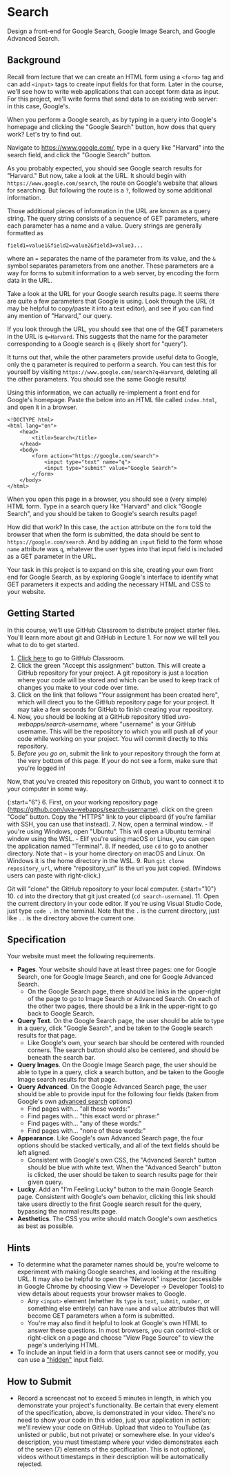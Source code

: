 # Search

Design a front-end for Google Search, Google Image Search, and Google Advanced Search.


## Background

Recall from lecture that we can create an HTML form using a `<form>` tag and can add `<input>` tags to create input fields for that form. Later in the course, we'll see how to write web applications that can accept form data as input. For this project, we'll write forms that send data to an existing web server: in this case, Google's.

When you perform a Google search, as by typing in a query into Google's homepage and clicking the "Google Search" button, how does that query work? Let's try to find out.

Navigate to https://www.google.com/, type in a query like "Harvard" into the search field, and click the "Google Search" button.

As you probably expected, you should see Google search results for "Harvard." But now, take a look at the URL. It should begin with `https://www.google.com/search`, the route on Google's website that allows for searching. But following the route is a `?`, followed by some additional information.

Those additional pieces of information in the URL are known as a query string. The query string consists of a sequence of GET parameters, where each parameter has a name and a value. Query strings are generally formatted as

	field1=value1&field2=value2&field3=value3...

where an `=` separates the name of the parameter from its value, and the `&` symbol separates parameters from one another. These parameters are a way for forms to submit information to a web server, by encoding the form data in the URL.

Take a look at the URL for your Google search results page. It seems there are quite a few parameters that Google is using. Look through the URL (it may be helpful to copy/paste it into a text editor), and see if you can find any mention of "Harvard," our query.

If you look through the URL, you should see that one of the GET parameters in the URL is `q=Harvard`. This suggests that the name for the parameter corresponding to a Google search is `q` (likely short for "query").

It turns out that, while the other parameters provide useful data to Google, only the q parameter is required to perform a search. You can test this for yourself by visiting `https://www.google.com/search?q=Harvard`, deleting all the other parameters. You should see the same Google results!

Using this information, we can actually re-implement a front end for Google's homepage. Paste the below into an HTML file called `index.html`, and open it in a browser.

	<!DOCTYPE html>
	<html lang="en">
	    <head>
	        <title>Search</title>
	    </head>
	    <body>
	        <form action="https://google.com/search">
	            <input type="text" name="q">
	            <input type="submit" value="Google Search">
	        </form>
	    </body>
	</html>

When you open this page in a browser, you should see a (very simple) HTML form. Type in a search query like "Harvard" and click "Google Search", and you should be taken to Google's search results page!

How did that work? In this case, the `action` attribute on the `form` told the browser that when the form is submitted, the data should be sent to `https://google.com/search`. And by adding an `input` field to the form whose `name` attribute was `q`, whatever the user types into that input field is included as a GET parameter in the URL.

Your task in this project is to expand on this site, creating your own front end for Google Search, as by exploring Google's interface to identify what GET parameters it expects and adding the necessary HTML and CSS to your website.


## Getting Started

In this course, we'll use GitHub Classroom to distribute project starter files. You'll learn more about git and GitHub in Lecture 1. For now we will tell you what to do to get started.

1. [Click here](https://classroom.github.com/a/52tE--l) to go to GitHub Classroom.
2. Click the green "Accept this assignment" button. This will create a GitHub repository for your project. A git repository is just a location where your code will be stored and which can be used to keep track of changes you make to your code over time.
3. Click on the link that follows "Your assignment has been created here", which will direct you to the GitHub repository page for your project. It may take a few seconds for GitHub to finish creating your repository.
4. Now, you should be looking at a GitHub repository titled _uva-webapps/search-username_, where "username" is your GitHub username. This will be the repository to which you will push all of your code while working on your project. You will commit directly to this repository.
5. _Before you go on_, submit the link to your repository through the form at the very bottom of this page. If your do not see a form, make sure that you're logged in!

Now, that you've created this repository on Github, you want to connect it to your computer in some way.

{:start="6"}
6. First, on your working repository page (https://github.com/uva-webapps/search-username), click on the green "Code" button. Copy the "HTTPS" link to your clipboard (if you're familiar with SSH, you can use that instead).
7. Now, open a terminal window.
    - If you're using Windows, open "Ubuntu". This will open a Ubuntu terminal window using the WSL.
    - Elif you're using macOS or Linux, you can open the application named "Terminal".
8. If needed, use `cd` to go to another directory. Note that `~` is your home directory on macOS and Linux. On Windows it is the home directory in the WSL.
9. Run `git clone repository_url`, where "repository_url" is the url you just copied. (Windows users can paste with right-click.)

Git will "clone" the GitHub repository to your local computer.
{:start="10"}
10. `cd` into the directory that git just created (`cd search-username`).
11. Open the current directory in your code editor. If you're using Visual Studio Code, just type `code .` in the terminal. Note that the `.` is the current directory, just like `..` is the directory above the current one.


## Specification

Your website must meet the following requirements.

*   **Pages**. Your website should have at least three pages: one for Google Search, one for Google Image Search, and one for Google Advanced Search.
    *   On the Google Search page, there should be links in the upper-right of the page to go to Image Search or Advanced Search. On each of the other two pages, there should be a link in the upper-right to go back to Google Search.
*   **Query Text**. On the Google Search page, the user should be able to type in a query, click "Google Search", and be taken to the Google search results for that page.
    *   Like Google's own, your search bar should be centered with rounded corners. The search button should also be centered, and should be beneath the search bar.
*   **Query Images**. On the Google Image Search page, the user should be able to type in a query, click a search button, and be taken to the Google Image search results for that page.
*   **Query Advanced**. On the Google Advanced Search page, the user should be able to provide input for the following four fields (taken from Google's own [advanced search](https://www.google.com/advanced_search) options)
    *   Find pages with... "all these words:"
    *   Find pages with... "this exact word or phrase:"
    *   Find pages with... "any of these words:"
    *   Find pages with... "none of these words:"
*   **Appearance**. Like Google's own Advanced Search page, the four options should be stacked vertically, and all of the text fields should be left aligned.
    *   Consistent with Google's own CSS, the "Advanced Search" button should be blue with white text. When the "Advanced Search" button is clicked, the user should be taken to search results page for their given query.
*   **Lucky**. Add an "I'm Feeling Lucky" button to the main Google Search page. Consistent with Google's own behavior, clicking this link should take users directly to the first Google search result for the query, bypassing the normal results page.
*   **Aesthetics**. The CSS you write should match Google's own aesthetics as best as possible.


## Hints

*   To determine what the parameter names should be, you're welcome to experiment with making Google searches, and looking at the resulting URL. It may also be helpful to open the "Network" inspector (accessible in Google Chrome by choosing View -> Developer -> Developer Tools) to view details about requests your browser makes to Google.
    *   Any `<input>` element (whether its `type` is `text`, `submit`, `number`, or something else entirely) can have `name` and `value` attributes that will become GET parameters when a form is submitted.
    *   You're may also find it helpful to look at Google's own HTML to answer these questions. In most browsers, you can control-click or right-click on a page and choose "View Page Source" to view the page's underlying HTML.
*   To include an input field in a form that users cannot see or modify, you can use a ["hidden"](https://www.w3schools.com/tags/att_input_type_hidden.asp) input field.


## How to Submit



* Record a screencast not to exceed 5 minutes in length, in which you demonstrate your project's functionality. Be certain that every element of the specification, above, is demonstrated in your video. There's no need to show your code in this video, just your application in action; we'll review your code on GitHub. Upload that video to YouTube (as unlisted or public, but not private) or somewhere else. In your video's description, you must timestamp where your video demonstrates each of the seven (7) elements of the specification. This is not optional, videos without timestamps in their description will be automatically rejected.


